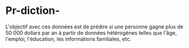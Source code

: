 # Pr-diction-
 L'objectif avec ces données est de prédire si une personne gagne plus de 50 000 dollars par an à partir de données hétérogènes telles que l'âge, l'emploi, l'éducation, les informations familiales, etc. 

